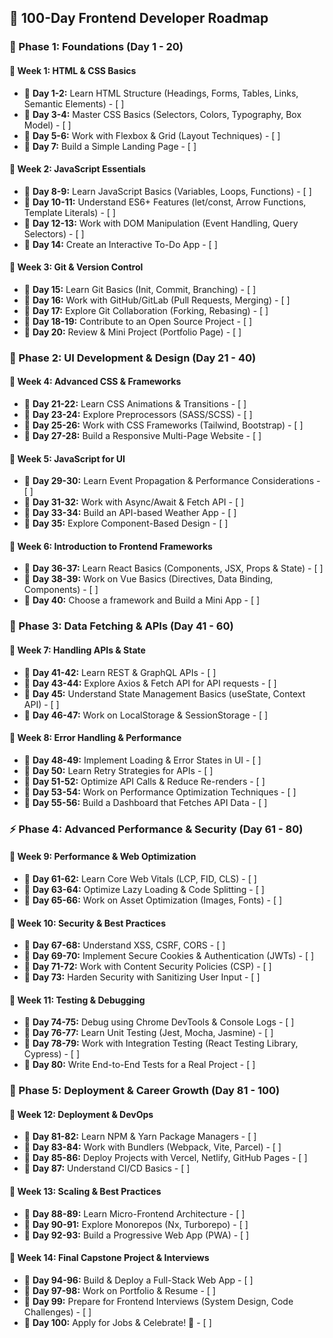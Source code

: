 ## 🚀 100-Day Frontend Developer Roadmap

### 🏁 Phase 1: Foundations (Day 1 - 20)

#### 🔹 Week 1: HTML & CSS Basics
- 📌 **Day 1-2:** Learn HTML Structure (Headings, Forms, Tables, Links, Semantic Elements) - [ ] 
- 📌 **Day 3-4:** Master CSS Basics (Selectors, Colors, Typography, Box Model) - [ ] 
- 📌 **Day 5-6:** Work with Flexbox & Grid (Layout Techniques) - [ ] 
- 📌 **Day 7:** Build a Simple Landing Page - [ ] 

#### 🔹 Week 2: JavaScript Essentials
- 📌 **Day 8-9:** Learn JavaScript Basics (Variables, Loops, Functions) - [ ] 
- 📌 **Day 10-11:** Understand ES6+ Features (let/const, Arrow Functions, Template Literals) - [ ] 
- 📌 **Day 12-13:** Work with DOM Manipulation (Event Handling, Query Selectors) - [ ] 
- 📌 **Day 14:** Create an Interactive To-Do App - [ ] 

#### 🔹 Week 3: Git & Version Control
- 📌 **Day 15:** Learn Git Basics (Init, Commit, Branching) - [ ] 
- 📌 **Day 16:** Work with GitHub/GitLab (Pull Requests, Merging) - [ ] 
- 📌 **Day 17:** Explore Git Collaboration (Forking, Rebasing) - [ ] 
- 📌 **Day 18-19:** Contribute to an Open Source Project - [ ] 
- 📌 **Day 20:** Review & Mini Project (Portfolio Page) - [ ] 

### 🎨 Phase 2: UI Development & Design (Day 21 - 40)

#### 🔹 Week 4: Advanced CSS & Frameworks
- 📌 **Day 21-22:** Learn CSS Animations & Transitions - [ ] 
- 📌 **Day 23-24:** Explore Preprocessors (SASS/SCSS) - [ ] 
- 📌 **Day 25-26:** Work with CSS Frameworks (Tailwind, Bootstrap) - [ ] 
- 📌 **Day 27-28:** Build a Responsive Multi-Page Website - [ ] 

#### 🔹 Week 5: JavaScript for UI
- 📌 **Day 29-30:** Learn Event Propagation & Performance Considerations - [ ] 
- 📌 **Day 31-32:** Work with Async/Await & Fetch API - [ ] 
- 📌 **Day 33-34:** Build an API-based Weather App - [ ] 
- 📌 **Day 35:** Explore Component-Based Design - [ ] 

#### 🔹 Week 6: Introduction to Frontend Frameworks
- 📌 **Day 36-37:** Learn React Basics (Components, JSX, Props & State) - [ ] 
- 📌 **Day 38-39:** Work on Vue Basics (Directives, Data Binding, Components) - [ ] 
- 📌 **Day 40:** Choose a framework and Build a Mini App - [ ] 

### 🔗 Phase 3: Data Fetching & APIs (Day 41 - 60)

#### 🔹 Week 7: Handling APIs & State
- 📌 **Day 41-42:** Learn REST & GraphQL APIs - [ ] 
- 📌 **Day 43-44:** Explore Axios & Fetch API for API requests - [ ] 
- 📌 **Day 45:** Understand State Management Basics (useState, Context API) - [ ] 
- 📌 **Day 46-47:** Work on LocalStorage & SessionStorage - [ ] 

#### 🔹 Week 8: Error Handling & Performance
- 📌 **Day 48-49:** Implement Loading & Error States in UI - [ ] 
- 📌 **Day 50:** Learn Retry Strategies for APIs - [ ] 
- 📌 **Day 51-52:** Optimize API Calls & Reduce Re-renders - [ ] 
- 📌 **Day 53-54:** Work on Performance Optimization Techniques - [ ] 
- 📌 **Day 55-56:** Build a Dashboard that Fetches API Data - [ ] 

### ⚡ Phase 4: Advanced Performance & Security (Day 61 - 80)

#### 🔹 Week 9: Performance & Web Optimization
- 📌 **Day 61-62:** Learn Core Web Vitals (LCP, FID, CLS) - [ ] 
- 📌 **Day 63-64:** Optimize Lazy Loading & Code Splitting - [ ] 
- 📌 **Day 65-66:** Work on Asset Optimization (Images, Fonts) - [ ] 

#### 🔹 Week 10: Security & Best Practices
- 📌 **Day 67-68:** Understand XSS, CSRF, CORS - [ ] 
- 📌 **Day 69-70:** Implement Secure Cookies & Authentication (JWTs) - [ ] 
- 📌 **Day 71-72:** Work with Content Security Policies (CSP) - [ ] 
- 📌 **Day 73:** Harden Security with Sanitizing User Input - [ ] 

#### 🔹 Week 11: Testing & Debugging
- 📌 **Day 74-75:** Debug using Chrome DevTools & Console Logs - [ ] 
- 📌 **Day 76-77:** Learn Unit Testing (Jest, Mocha, Jasmine) - [ ] 
- 📌 **Day 78-79:** Work with Integration Testing (React Testing Library, Cypress) - [ ] 
- 📌 **Day 80:** Write End-to-End Tests for a Real Project - [ ] 

### 🚀 Phase 5: Deployment & Career Growth (Day 81 - 100)

#### 🔹 Week 12: Deployment & DevOps
- 📌 **Day 81-82:** Learn NPM & Yarn Package Managers - [ ] 
- 📌 **Day 83-84:** Work with Bundlers (Webpack, Vite, Parcel) - [ ] 
- 📌 **Day 85-86:** Deploy Projects with Vercel, Netlify, GitHub Pages - [ ] 
- 📌 **Day 87:** Understand CI/CD Basics - [ ] 

#### 🔹 Week 13: Scaling & Best Practices
- 📌 **Day 88-89:** Learn Micro-Frontend Architecture - [ ] 
- 📌 **Day 90-91:** Explore Monorepos (Nx, Turborepo) - [ ] 
- 📌 **Day 92-93:** Build a Progressive Web App (PWA) - [ ] 

#### 🔹 Week 14: Final Capstone Project & Interviews
- 📌 **Day 94-96:** Build & Deploy a Full-Stack Web App - [ ] 
- 📌 **Day 97-98:** Work on Portfolio & Resume - [ ] 
- 📌 **Day 99:** Prepare for Frontend Interviews (System Design, Code Challenges) - [ ] 
- 📌 **Day 100:** Apply for Jobs & Celebrate! 🎉 - [ ] 
